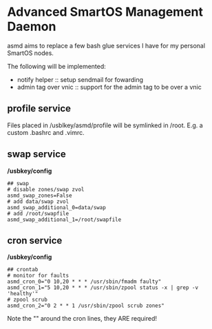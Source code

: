 # Advanced SmartOS Management Daemon
asmd aims to replace a few bash glue services 
 I have for my personal SmartOS nodes.

The following will be implemented:

* notify helper :: setup sendmail for fowarding
* admin tag over vnic :: support for the admin tag to be over a vnic

## profile service
Files placed in /usblkey/asmd/profile will be symlinked in 
 /root. E.g. a custom .bashrc and .vimrc.

## swap service
**/usbkey/config**
```
## swap
# disable zones/swap zvol
asmd_swap_zones=False
# add data/swap zvol 
asmd_swap_additional_0=data/swap
# add /root/swapfile
asmd_swap_additional_1=/root/swapfile
```

## cron service
**/usbkey/config**
```
## crontab
# monitor for faults
asmd_cron_0="0 10,20 * * * /usr/sbin/fmadm faulty"
asmd_cron_1="5 10,20 * * * /usr/sbin/zpool status -x | grep -v 'healthy'"
# zpool scrub
asmd_cron_2="0 2 * * 1 /usr/sbin/zpool scrub zones"
```

Note the "" around the cron lines, they ARE required!
